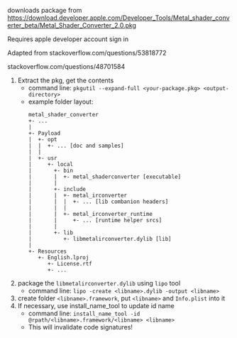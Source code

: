 downloads package from https://download.developer.apple.com/Developer_Tools/Metal_shader_converter_beta/Metal_Shader_Converter_2.0.pkg

Requires apple developer account sign in

Adapted from stackoverflow.com/questions/53818772

stackoverflow.com/questions/48701584

1. Extract the pkg, get the contents
    - command line: `pkgutil --expand-full <your-package.pkg> <output-directory>`
    - example folder layout:
        ```
        metal_shader_converter
        +- ...
        |
        +- Payload
        |  +- opt
        |  |  +- ... [doc and samples]
        |  |
        |  +- usr
        |     +- local
        |       +- bin
        |       |  +- metal_shaderconverter [executable]
        |       |
        |       +- include
        |       |  +- metal_irconverter
        |       |  |  +- ... [lib combanion headers]
        |       |  |
        |       |  +- metal_irconverter_runtime
        |       |     +- ... [runtime helper srcs]
        |       |
        |       +- lib
        |          +- libmetalirconverter.dylib [lib]
        |
        +- Resources
           +- English.lproj
              +- License.rtf
              +- ...
        ```
1. package the `libmetalirconverter.dylib` using `lipo` tool
    - command line: `lipo -create <libname>.dylib -output <libname>`
1. create folder `<libname>.framework`, put `<libname>` and `Info.plist` into it
1. If necessary, use install_name_tool to update id name
    - command line: `install_name_tool -id @rpath/<libname>.framework/<libname> <libname>`
    - This will invalidate code signatures!